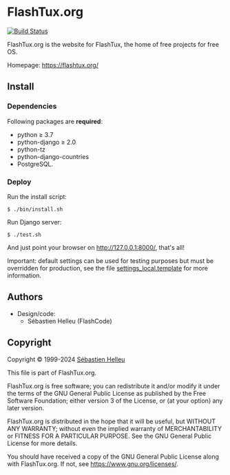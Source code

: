 # FlashTux.org

[![Build Status](https://github.com/flashtux/flashtux.org/workflows/CI/badge.svg)](https://github.com/flashtux/flashtux.org/actions?query=workflow%3A%22CI%22)

FlashTux.org is the website for FlashTux, the home of free projects for free OS.

Homepage: https://flashtux.org/

## Install

### Dependencies

Following packages are **required**:

- python ≥ 3.7
- python-django ≥ 2.0
- python-tz
- python-django-countries
- PostgreSQL.

### Deploy

Run the install script:

```
$ ./bin/install.sh
```

Run Django server:

```
$ ./test.sh
```

And just point your browser on http://127.0.0.1:8000/, that's all!

Important: default settings can be used for testing purposes but must be overridden
for production, see the file [settings_local.template](flashtux/settings_local.template) for more information.

## Authors

- Design/code:
  - Sébastien Helleu (FlashCode)

## Copyright

Copyright © 1999-2024 [Sébastien Helleu](https://github.com/flashcode)

This file is part of FlashTux.org.

FlashTux.org is free software; you can redistribute it and/or modify
it under the terms of the GNU General Public License as published by
the Free Software Foundation; either version 3 of the License, or
(at your option) any later version.

FlashTux.org is distributed in the hope that it will be useful,
but WITHOUT ANY WARRANTY; without even the implied warranty of
MERCHANTABILITY or FITNESS FOR A PARTICULAR PURPOSE.  See the
GNU General Public License for more details.

You should have received a copy of the GNU General Public License
along with FlashTux.org.  If not, see <https://www.gnu.org/licenses/>.
